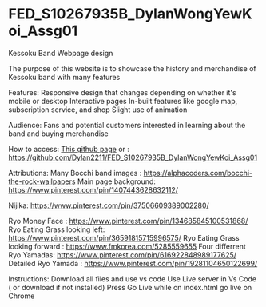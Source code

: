 # FED_S10267935B_DylanWongYewKoi_Assg01
Kessoku Band Webpage design

The purpose of this website is to showcase the history and merchandise of Kessoku band with many features

Features:
Responsive design that changes depending on whether it's mobile or desktop
Interactive pages
In-built features like google map, subscription service, and shop
Slight use of animation

Audience:
Fans and potential customers interested in learning about the band and buying merchandise

How to access: [This github page](https://github.com/Dylan2211/FED_S10267935B_DylanWongYewKoi_Assg01.git)
or : https://github.com/Dylan2211/FED_S10267935B_DylanWongYewKoi_Assg01

Attributions: 
Many Bocchi band images : https://alphacoders.com/bocchi-the-rock-wallpapers
Main page background: https://www.pinterest.com/pin/1407443628632112/

Nijika: https://www.pinterest.com/pin/37506609389002280/


Ryo Money Face : https://www.pinterest.com/pin/134685845100531868/
Ryo Eating Grass looking left: https://www.pinterest.com/pin/36591815715996575/
Ryo Eating Grass looking forward : https://www.fmkorea.com/5285559655
Four differrent Ryo Yamadas: https://www.pinterest.com/pin/616922848989177625/
Detailed Ryo Yamada : https://www.pinterest.com/pin/19281104650122699/

Instructions:
Download all files and use vs code
Use Live server in Vs Code ( or download if not installed)
Press Go Live while on index.html
go live on Chrome

